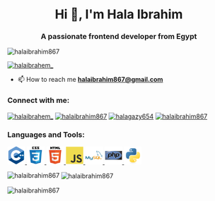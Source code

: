 <h1 align="center">Hi 👋, I'm Hala Ibrahim</h1>
<h3 align="center">A passionate frontend developer from Egypt</h3>

<p align="left"> <img src="https://komarev.com/ghpvc/?username=halaibrahim867&label=Profile%20views&color=0e75b6&style=flat" alt="halaibrahim867" /> </p>

<p align="left"> <a href="https://twitter.com/halaibrahem_" target="blank"><img src="https://img.shields.io/twitter/follow/halaibrahem_?logo=twitter&style=for-the-badge" alt="halaibrahem_" /></a> </p>

- 📫 How to reach me **halaibrahim867@gmail.com**

<h3 align="left">Connect with me:</h3>
<p align="left">
<a href="https://twitter.com/halaibrahem_" target="blank"><img align="center" src="https://raw.githubusercontent.com/rahuldkjain/github-profile-readme-generator/master/src/images/icons/Social/twitter.svg" alt="halaibrahem_" height="30" width="40" /></a>
<a href="https://linkedin.com/in/halaibrahim867" target="blank"><img align="center" src="https://raw.githubusercontent.com/rahuldkjain/github-profile-readme-generator/master/src/images/icons/Social/linked-in-alt.svg" alt="halaibrahim867" height="30" width="40" /></a>
<a href="https://www.hackerrank.com/halagazy654" target="blank"><img align="center" src="https://raw.githubusercontent.com/rahuldkjain/github-profile-readme-generator/master/src/images/icons/Social/hackerrank.svg" alt="halagazy654" height="30" width="40" /></a>
<a href="https://codeforces.com/profile/halaibrahim867" target="blank"><img align="center" src="https://raw.githubusercontent.com/rahuldkjain/github-profile-readme-generator/master/src/images/icons/Social/codeforces.svg" alt="halaibrahim867" height="30" width="40" /></a>
</p>

<h3 align="left">Languages and Tools:</h3>
<p align="left"> <a href="https://www.w3schools.com/cpp/" target="_blank" rel="noreferrer"> <img src="https://raw.githubusercontent.com/devicons/devicon/master/icons/cplusplus/cplusplus-original.svg" alt="cplusplus" width="40" height="40"/> </a> <a href="https://www.w3schools.com/css/" target="_blank" rel="noreferrer"> <img src="https://raw.githubusercontent.com/devicons/devicon/master/icons/css3/css3-original-wordmark.svg" alt="css3" width="40" height="40"/> </a> <a href="https://www.w3.org/html/" target="_blank" rel="noreferrer"> <img src="https://raw.githubusercontent.com/devicons/devicon/master/icons/html5/html5-original-wordmark.svg" alt="html5" width="40" height="40"/> </a> <a href="https://developer.mozilla.org/en-US/docs/Web/JavaScript" target="_blank" rel="noreferrer"> <img src="https://raw.githubusercontent.com/devicons/devicon/master/icons/javascript/javascript-original.svg" alt="javascript" width="40" height="40"/> </a> <a href="https://www.mysql.com/" target="_blank" rel="noreferrer"> <img src="https://raw.githubusercontent.com/devicons/devicon/master/icons/mysql/mysql-original-wordmark.svg" alt="mysql" width="40" height="40"/> </a> <a href="https://www.php.net" target="_blank" rel="noreferrer"> <img src="https://raw.githubusercontent.com/devicons/devicon/master/icons/php/php-original.svg" alt="php" width="40" height="40"/> </a> <a href="https://www.python.org" target="_blank" rel="noreferrer"> <img src="https://raw.githubusercontent.com/devicons/devicon/master/icons/python/python-original.svg" alt="python" width="40" height="40"/> </a> </p>

<p><img align="left" src="https://github-readme-stats.vercel.app/api/top-langs?username=halaibrahim867&show_icons=true&locale=en&layout=compact" alt="halaibrahim867" /></p>

<p>&nbsp;<img align="center" src="https://github-readme-stats.vercel.app/api?username=halaibrahim867&show_icons=true&locale=en" alt="halaibrahim867" /></p>

<p><img align="center" src="https://github-readme-streak-stats.herokuapp.com/?user=halaibrahim867&" alt="halaibrahim867" /></p>
